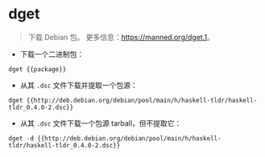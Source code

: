 # dget

> 下载 Debian 包。
> 更多信息：<https://manned.org/dget.1>。

- 下载一个二进制包：

`dget {{package}}`

- 从其 `.dsc` 文件下载并提取一个包源：

`dget {{http://deb.debian.org/debian/pool/main/h/haskell-tldr/haskell-tldr_0.4.0-2.dsc}}`

- 从其 `.dsc` 文件下载一个包源 tarball，但不提取它：

`dget -d {{http://deb.debian.org/debian/pool/main/h/haskell-tldr/haskell-tldr_0.4.0-2.dsc}}`